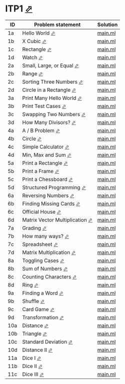 # ITP1 [⬀](https://judge.u-aizu.ac.jp/onlinejudge/finder.jsp?course=ITP1)


| ID  | Problem statement                                                                                    | Solution               |
|-----|------------------------------------------------------------------------------------------------------|------------------------|
| 1a  | Hello World [⬀](https://judge.u-aizu.ac.jp/onlinejudge/description.jsp?id=ITP1_1_A)                  | [main.ml](1a/main.ml)  |
| 1b  | X Cubic [⬀](https://judge.u-aizu.ac.jp/onlinejudge/description.jsp?id=ITP1_1_B)                      | [main.ml](1b/main.ml)  |
| 1c  | Rectangle [⬀](https://judge.u-aizu.ac.jp/onlinejudge/description.jsp?id=ITP1_1_C)                    | [main.ml](1c/main.ml)  |
| 1d  | Watch [⬀](https://judge.u-aizu.ac.jp/onlinejudge/description.jsp?id=ITP1_1_D)                        | [main.ml](1d/main.ml)  |
| 2a  | Small, Large, or Equal [⬀](https://judge.u-aizu.ac.jp/onlinejudge/description.jsp?id=ITP1_2_A)       | [main.ml](2a/main.ml)  |
| 2b  | Range [⬀](https://judge.u-aizu.ac.jp/onlinejudge/description.jsp?id=ITP1_2_B)                        | [main.ml](2b/main.ml)  |
| 2c  | Sorting Three Numbers [⬀](https://judge.u-aizu.ac.jp/onlinejudge/description.jsp?id=ITP1_2_C)        | [main.ml](2c/main.ml)  |
| 2d  | Circle in a Rectangle [⬀](https://judge.u-aizu.ac.jp/onlinejudge/description.jsp?id=ITP1_2_D)        | [main.ml](2d/main.ml)  |
| 3a  | Print Many Hello World [⬀](https://judge.u-aizu.ac.jp/onlinejudge/description.jsp?id=ITP1_3_A)       | [main.ml](3a/main.ml)  |
| 3b  | Print Test Cases [⬀](https://judge.u-aizu.ac.jp/onlinejudge/description.jsp?id=ITP1_3_B)             | [main.ml](3b/main.ml)  |
| 3c  | Swapping Two Numbers [⬀](https://judge.u-aizu.ac.jp/onlinejudge/description.jsp?id=ITP1_3_C)         | [main.ml](3c/main.ml)  |
| 3d  | How Many Divisors? [⬀](https://judge.u-aizu.ac.jp/onlinejudge/description.jsp?id=ITP1_3_D)           | [main.ml](3d/main.ml)  |
| 4a  | A / B Problem [⬀](https://judge.u-aizu.ac.jp/onlinejudge/description.jsp?id=ITP1_4_A)                | [main.ml](4a/main.ml)  |
| 4b  | Circle [⬀](https://judge.u-aizu.ac.jp/onlinejudge/description.jsp?id=ITP1_4_B)                       | [main.ml](4b/main.ml)  |
| 4c  | Simple Calculator [⬀](https://judge.u-aizu.ac.jp/onlinejudge/description.jsp?id=ITP1_4_C)            | [main.ml](4c/main.ml)  |
| 4d  | Min, Max and Sum [⬀](https://judge.u-aizu.ac.jp/onlinejudge/description.jsp?id=ITP1_4_D)             | [main.ml](4d/main.ml)  |
| 5a  | Print a Rectangle [⬀](https://judge.u-aizu.ac.jp/onlinejudge/description.jsp?id=ITP1_5_A)            | [main.ml](5a/main.ml)  |
| 5b  | Print a Frame [⬀](https://judge.u-aizu.ac.jp/onlinejudge/description.jsp?id=ITP1_5_B)                | [main.ml](5b/main.ml)  |
| 5c  | Print a Chessboard [⬀](https://judge.u-aizu.ac.jp/onlinejudge/description.jsp?id=ITP1_5_C)           | [main.ml](5c/main.ml)  |
| 5d  | Structured Programming [⬀](https://judge.u-aizu.ac.jp/onlinejudge/description.jsp?id=ITP1_5_D)       | [main.ml](5d/main.ml)  |
| 6a  | Reversing Numbers [⬀](https://judge.u-aizu.ac.jp/onlinejudge/description.jsp?id=ITP1_6_A)            | [main.ml](6a/main.ml)  |
| 6b  | Finding Missing Cards [⬀](https://judge.u-aizu.ac.jp/onlinejudge/description.jsp?id=ITP1_6_B)        | [main.ml](6b/main.ml)  |
| 6c  | Official House [⬀](https://judge.u-aizu.ac.jp/onlinejudge/description.jsp?id=ITP1_6_C)               | [main.ml](6c/main.ml)  |
| 6d  | Matrix Vector Multiplication [⬀](https://judge.u-aizu.ac.jp/onlinejudge/description.jsp?id=ITP1_6_D) | [main.ml](6d/main.ml)  |
| 7a  | Grading [⬀](https://judge.u-aizu.ac.jp/onlinejudge/description.jsp?id=ITP1_7_A)                      | [main.ml](7a/main.ml)  |
| 7b  | How many ways? [⬀](https://judge.u-aizu.ac.jp/onlinejudge/description.jsp?id=ITP1_7_B)               | [main.ml](7b/main.ml)  |
| 7c  | Spreadsheet [⬀](https://judge.u-aizu.ac.jp/onlinejudge/description.jsp?id=ITP1_7_C)                  | [main.ml](7c/main.ml)  |
| 7d  | Matrix Multiplication [⬀](https://judge.u-aizu.ac.jp/onlinejudge/description.jsp?id=ITP1_7_D)        | [main.ml](7d/main.ml)  |
| 8a  | Toggling Cases [⬀](https://judge.u-aizu.ac.jp/onlinejudge/description.jsp?id=ITP1_8_A)               | [main.ml](8a/main.ml)  |
| 8b  | Sum of Numbers [⬀](https://judge.u-aizu.ac.jp/onlinejudge/description.jsp?id=ITP1_8_B)               | [main.ml](8b/main.ml)  |
| 8c  | Counting Characters [⬀](https://judge.u-aizu.ac.jp/onlinejudge/description.jsp?id=ITP1_8_C)          | [main.ml](8c/main.ml)  |
| 8d  | Ring [⬀](https://judge.u-aizu.ac.jp/onlinejudge/description.jsp?id=ITP1_8_D)                         | [main.ml](8d/main.ml)  |
| 9a  | Finding a Word [⬀](https://judge.u-aizu.ac.jp/onlinejudge/description.jsp?id=ITP1_9_A)               | [main.ml](9a/main.ml)  |
| 9b  | Shuffle [⬀](https://judge.u-aizu.ac.jp/onlinejudge/description.jsp?id=ITP1_9_B)                      | [main.ml](9b/main.ml)  |
| 9c  | Card Game [⬀](https://judge.u-aizu.ac.jp/onlinejudge/description.jsp?id=ITP1_9_C)                    | [main.ml](9c/main.ml)  |
| 9d  | Transformation [⬀](https://judge.u-aizu.ac.jp/onlinejudge/description.jsp?id=ITP1_9_D)               | [main.ml](9d/main.ml)  |
| 10a | Distance [⬀](https://judge.u-aizu.ac.jp/onlinejudge/description.jsp?id=ITP1_10_A)                    | [main.ml](10a/main.ml) |
| 10b | Triangle [⬀](https://judge.u-aizu.ac.jp/onlinejudge/description.jsp?id=ITP1_10_B)                    | [main.ml](10b/main.ml) |
| 10c | Standard Deviation [⬀](https://judge.u-aizu.ac.jp/onlinejudge/description.jsp?id=ITP1_10_C)          | [main.ml](10c/main.ml) |
| 10d | Distance II [⬀](https://judge.u-aizu.ac.jp/onlinejudge/description.jsp?id=ITP1_10_D)                 | [main.ml](10d/main.ml) |
| 11a | Dice I [⬀](https://judge.u-aizu.ac.jp/onlinejudge/description.jsp?id=ITP1_11_A)                      | [main.ml](11a/main.ml) |
| 11b | Dice II [⬀](https://judge.u-aizu.ac.jp/onlinejudge/description.jsp?id=ITP1_11_B)                     | [main.ml](11b/main.ml) |
| 11c | Dice III [⬀](https://judge.u-aizu.ac.jp/onlinejudge/description.jsp?id=ITP1_11_C)                    | [main.ml](11c/main.ml) |


